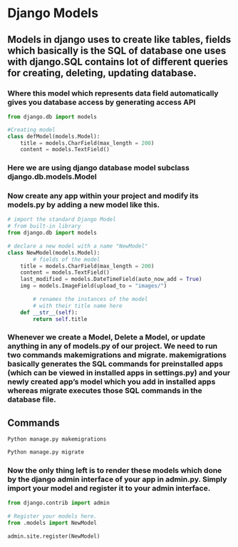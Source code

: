 # Django Models

## Models in django uses to create like tables, fields which basically is the SQL of database one uses with django.SQL contains lot of different queries for creating, deleting, updating database.

### Where this model which represents data field automatically gives you database access by generating access API 

```python
from django.db import models

#Creating model
class defModel(models.Model):
	title = models.CharField(max_length = 200)
	content = models.TextField()
```
### Here we are using django database model subclass django.db.models.Model

### Now create any app within your project and modify its models.py by adding a new model like this.

```python
# import the standard Django Model
# from built-in library
from django.db import models
  
# declare a new model with a name "NewModel"
class NewModel(models.Model):
        # fields of the model
    title = models.CharField(max_length = 200)
    content = models.TextField()
    last_modified = models.DateTimeField(auto_now_add = True)
    img = models.ImageField(upload_to = "images/")
  
        # renames the instances of the model
        # with their title name here
    def __str__(self):
        return self.title
```

### Whenever we create a Model, Delete a Model, or update anything in any of models.py of our project. We need to run two commands makemigrations and migrate. makemigrations basically generates the SQL commands for preinstalled apps (which can be viewed in installed apps in settings.py) and your newly created app’s model which you add in installed apps whereas migrate executes those SQL commands in the database file.

## Commands
```html
Python manage.py makemigrations

Python manage.py migrate
```

### Now the only thing left is to render these models which done by the django admin interface of your app in admin.py. Simply import your model and register it to your admin interface.

```python
from django.contrib import admin 
    
# Register your models here. 
from .models import NewModel
    
admin.site.register(NewModel) 
```
